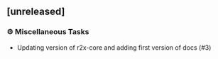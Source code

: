 ## [unreleased]

### ⚙️ Miscellaneous Tasks

- Updating version of r2x-core and adding first version of docs (#3)

